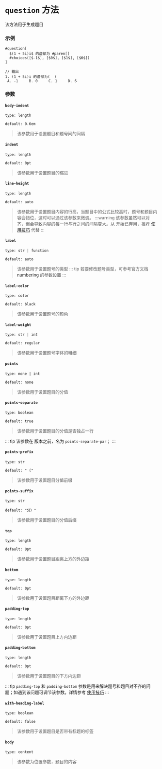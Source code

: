 # `question` 方法

该方法用于生成题目

### 示例
```typst
#question[
  $(1 + 5i)i$ 的虚部为 #paren[]
  #choices([$-1$], [$0$], [$1$], [$6$])
]

// 输出
1. (1 + 5i)i 的虚部为(  )
 A. -1     B. 0     C. 1     D. 6
```
### 参数
#### `body-indent`

`type: length`

`default: 0.6em`
>该参数用于设置题目和题号间的间隔

#### `indent`

`type: length`

`default: 0pt`
>该参数用于设置题目的缩进

#### `line-height`

`type: length`

`default: auto`
>该参数用于设置题目内容的行高，当题目中的公式比较高时，题号和题目内容会错位，这时可以通过该参数来微调。
:::warning
该参数虽然可以对齐，但会导致内容的每一行与行之间的间隔变大。从 <Badge type="warning" text="0.1.7" /> 开始已弃用，推荐 [使用技巧](https://ezexam.pages.dev/tips) 代替
:::

#### `label`

`type: str | function`

`default: auto`
>该参数用于设置题号的类型
::: tip
若要修改题号类型，可参考官方文档 [numbering](https://typst.app/docs/reference/model/numbering/) 的参数设置
:::
#### `label-color`

`type: color`

`default: black`
>该参数用于设置题号的颜色

#### `label-weight`

`type: str | int`

`default: regular`
>该参数用于设置题号字体的粗细

#### `points`

`type: none | int`

`default: none`
>该参数用于设置题目的分值

#### `points-separate`

`type: boolean`

`default: true`
>该参数用于设置题目的分值是否独占一行

::: tip
该参数在 <Badge type="warning" text="0.1.3" /> 版本之前，名为 `points-separate-par`；
:::

#### `points-prefix`

`type: str`

`default: " ("`
>该参数用于设置题目分值前缀

#### `points-suffix`

`type: str`

`default: "分）"`
>该参数用于设置题目的分值后缀

#### `top`

`type: length`

`default: 0pt`
>该参数用于设置题目距离上方的外边距

#### `bottom`

`type: length`

`default: 0pt`
>该参数用于设置题目距离下方的外边距

#### `padding-top`

`type: length`

`default: 0pt`
>该参数用于设置题目上方内边距

#### `padding-bottom`

`type: length`

`default: 0pt`
>该参数用于设置题目的下方内边距

::: tip
`padding-top` 和 `padding-bottom` 参数是用来解决题号和题目对不齐的问题；如遇到该问题可调节该参数。详情参考 [使用技巧](https://ezexam.pages.dev/tips)
:::

#### `with-heading-label`

`type: boolean`

`default: false`
>该参数用于设置题目是否带有标题的标签

#### `body`

`type: content`
>该参数为位置参数，题目的内容